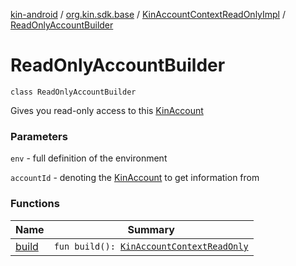[kin-android](../../../index.md) / [org.kin.sdk.base](../../index.md) / [KinAccountContextReadOnlyImpl](../index.md) / [ReadOnlyAccountBuilder](./index.md)

# ReadOnlyAccountBuilder

`class ReadOnlyAccountBuilder`

Gives you read-only access to this [KinAccount](../../../org.kin.sdk.base.models/-kin-account/index.md)

### Parameters

`env` - full definition of the environment

`accountId` - denoting the [KinAccount](../../../org.kin.sdk.base.models/-kin-account/index.md) to get information from

### Functions

| Name | Summary |
|---|---|
| [build](build.md) | `fun build(): `[`KinAccountContextReadOnly`](../../-kin-account-context-read-only/index.md) |
